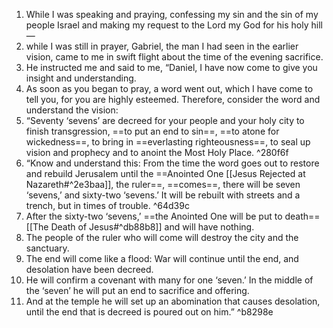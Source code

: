 1. While I was speaking and praying, confessing my sin and the sin of my people Israel and making my request to the Lord my God for his holy hill— 
2. while I was still in prayer, Gabriel, the man I had seen in the earlier vision, came to me in swift flight about the time of the evening sacrifice. 
3. He instructed me and said to me, “Daniel, I have now come to give you insight and understanding. 
4. As soon as you began to pray, a word went out, which I have come to tell you, for you are highly esteemed. Therefore, consider the word and understand the vision:
5. “Seventy ‘sevens’ are decreed for your people and your holy city to finish transgression, ==to put an end to sin==, ==to atone for wickedness==, to bring in ==everlasting righteousness==, to seal up vision and prophecy and to anoint the Most Holy Place. ^280f6f
6. “Know and understand this: From the time the word goes out to restore and rebuild Jerusalem until the ==Anointed One [[Jesus Rejected at Nazareth#^2e3baa]], the ruler==, ==comes==, there will be seven ‘sevens,’ and sixty-two ‘sevens.’ It will be rebuilt with streets and a trench, but in times of trouble.  ^64d39c
7. After the sixty-two ‘sevens,’ ==the Anointed One will be put to death== [[The Death of Jesus#^db88b8]] and will have nothing. 
8. The people of the ruler who will come will destroy the city and the sanctuary. 
9. The end will come like a flood: War will continue until the end, and desolation have been decreed. 
10. He will confirm a covenant with many for one ‘seven.’ In the middle of the ‘seven’ he will put an end to sacrifice and offering. 
11. And at the temple he will set up an abomination that causes desolation, until the end that is decreed is poured out on him.” ^b8298e